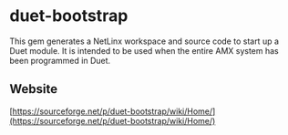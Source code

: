 # duet-bootstrap

This gem generates a NetLinx workspace and source code to start up a Duet module. It is intended to be used when the entire AMX system has been programmed in Duet.

## Website

[https://sourceforge.net/p/duet-bootstrap/wiki/Home/](https://sourceforge.net/p/duet-bootstrap/wiki/Home/)

